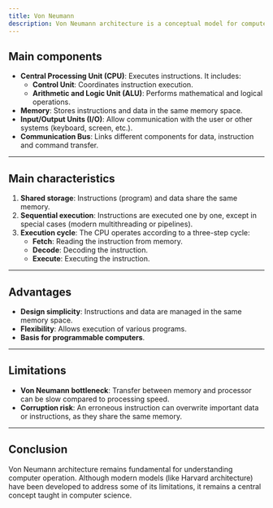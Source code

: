 ```yaml
---
title: Von Neumann
description: Von Neumann architecture is a conceptual model for computers, proposed by John von Neumann in 1945. It forms the basis of modern computers. This architecture relies on four key elements.
---
```


## Main components

- **Central Processing Unit (CPU)**: Executes instructions. It includes:
  - **Control Unit**: Coordinates instruction execution.
  - **Arithmetic and Logic Unit (ALU)**: Performs mathematical and logical operations.
- **Memory**: Stores instructions and data in the same memory space.
- **Input/Output Units (I/O)**: Allow communication with the user or other systems (keyboard, screen, etc.).
- **Communication Bus**: Links different components for data, instruction and command transfer.

---

## Main characteristics

1. **Shared storage**: Instructions (program) and data share the same memory.
2. **Sequential execution**: Instructions are executed one by one, except in special cases (modern multithreading or pipelines).
3. **Execution cycle**: The CPU operates according to a three-step cycle:
   - **Fetch**: Reading the instruction from memory.
   - **Decode**: Decoding the instruction.
   - **Execute**: Executing the instruction.

---

## Advantages

- **Design simplicity**: Instructions and data are managed in the same memory space.
- **Flexibility**: Allows execution of various programs.
- **Basis for programmable computers**.

---

## Limitations

- **Von Neumann bottleneck**: Transfer between memory and processor can be slow compared to processing speed.
- **Corruption risk**: An erroneous instruction can overwrite important data or instructions, as they share the same memory.

---

## Conclusion

Von Neumann architecture remains fundamental for understanding computer operation. Although modern models (like Harvard architecture) have been developed to address some of its limitations, it remains a central concept taught in computer science.
